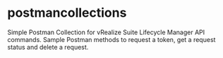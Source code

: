 # postmancollections
Simple Postman Collection for vRealize Suite Lifecycle Manager API commands. 
Sample Postman methods to request a token, get a request status and delete a request.
